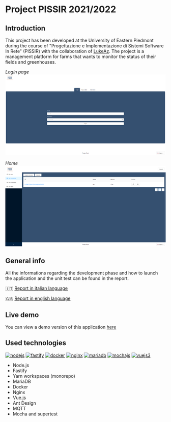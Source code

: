 # Project PISSIR 2021/2022

## Introduction
This project has been developed at the University of Eastern Piedmont during the course of "Progettazione e Implementazione di Sistemi Software In Rete" (PISSIR) with the collaboration of [LukeAz](https://github.com/LukeAz). The project is a management platform for farms that wants to monitor the status of their fields and greenhouses.

*Login page*
![diagramma casi d'uso](./docs/preview1.png)

*Home*
![diagramma casi d'uso](./docs/preview2.png)

## General info
All the informations regarding the development phase and how to launch the application and the unit test can be found in the report.

🇮🇹 [Report in italian language](https://github.com/DaveDeDave/ProjectPissir/tree/main/report/it)

🇬🇧 [Report in english language](https://github.com/DaveDeDave/ProjectPissir/tree/main/report/en)

## Live demo
You can view a demo version of this application [here](https://pissir.lukeaz.ml)

## Used technologies
[![nodejs](https://img.shields.io/badge/Node.js-43853D?style=for-the-badge&logo=node.js&logoColor=white)](https://nodejs.org/) [![fastify](https://img.shields.io/badge/fastify-202020?style=for-the-badge&logo=fastify&logoColor=white)](https://fastify.io) [![docker](https://img.shields.io/badge/Docker-20232A?style=for-the-badge&logo=docker&logoColor=61DAFB)](https://www.docker.com/) [![nginx](https://img.shields.io/badge/nginx-f1faee?style=for-the-badge&logo=nginx&logoColor=009900)](https://nginx.org/en/) [![mariadb](https://img.shields.io/badge/MariaDB-003545?style=for-the-badge&logo=mariadb&logoColor=white)](https://mariadb.org/) [![mochajs](https://img.shields.io/badge/mocha-8d6849?style=for-the-badge&logo=mocha&logoColor=white)](https://mochajs.org/) [![vuejs3](https://img.shields.io/badge/Vue.js-35495E?style=for-the-badge&logo=vue.js&logoColor=4FC08D)](https://v3.vuejs.org/)


- Node.js
- Fastify
- Yarn workspaces (monorepo)
- MariaDB
- Docker
- Nginx
- Vue.js
- Ant Design
- MQTT
- Mocha and supertest